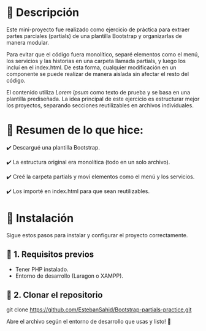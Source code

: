 # 📖 Descripción
Este mini-proyecto fue realizado como ejercicio de práctica para extraer partes parciales (partials) de una plantilla Bootstrap y organizarlas de manera modular.

Para evitar que el código fuera monolítico, separé elementos como el menú, los servicios y las historias en una carpeta llamada partials, y luego los incluí en el index.html. De esta forma, cualquier modificación en un componente se puede realizar de manera aislada sin afectar el resto del código.

El contenido utiliza *Lorem Ipsum* como texto de prueba y se basa en una plantilla prediseñada. La idea principal de este ejercicio es estructurar mejor los proyectos, separando secciones reutilizables en archivos individuales.

# 📌 Resumen de lo que hice:
✔️ Descargué una plantilla Bootstrap.

✔️ La estructura original era monolítica (todo en un solo archivo).

✔️ Creé la carpeta partials y moví elementos como el menú y los servicios.

✔️ Los importé en index.html para que sean reutilizables.

# 🔧 Instalación
Sigue estos pasos para instalar y configurar el proyecto correctamente.

## 📌 1. Requisitos previos
 - Tener PHP instalado.
 - Entorno de desarrollo (Laragon o XAMPP).

## 🚀 2. Clonar el repositorio
git clone https://github.com/EstebanSahid/Bootstrap-partials-practice.git

Abre el archivo según el entorno de desarrollo que usas y listo! 🎉